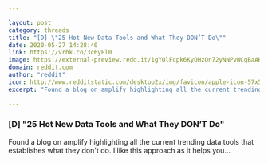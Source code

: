 ```yaml
---

layout: post
category: threads
title: "[D] \"25 Hot New Data Tools and What They DON’T Do\""
date: 2020-05-27 14:28:40
link: https://vrhk.co/3c6yEl0
image: https://external-preview.redd.it/1gYQlFcpk6KyOHzQn72yNNPvWCqBaAHss_6AxDHRGOE.jpg?width=1200&height=628.272251309&auto=webp&crop=1200:628.272251309,smart&s=8b6a6c213fa3a9abc40675791659bd78ca719797
domain: reddit.com
author: "reddit"
icon: http://www.redditstatic.com/desktop2x/img/favicon/apple-icon-57x57.png
excerpt: "Found a blog on amplify highlighting all the current trending data tools that establishes what they don't do. I like this approach as it helps you..."

---
```


### [D] "25 Hot New Data Tools and What They DON’T Do"

Found a blog on amplify highlighting all the current trending data tools that establishes what they don't do. I like this approach as it helps you...